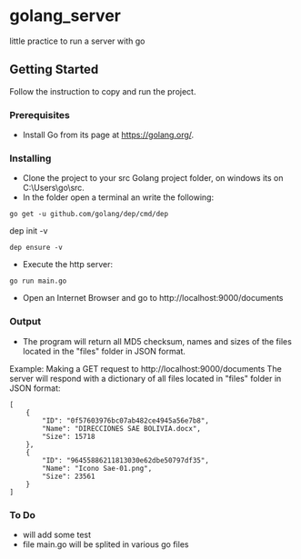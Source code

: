 # golang_server
little practice to run a server with go

## Getting Started

Follow the instruction to copy and run the project.

### Prerequisites

* Install Go from its page at https://golang.org/.

### Installing

* Clone the project to your src Golang project folder, on windows its on C:\Users\go\src. 
* In the folder open a terminal an write the following:
```
go get -u github.com/golang/dep/cmd/dep
```
dep init -v
```
dep ensure -v 
```
* Execute the http server:
```
go run main.go
```

* Open an Internet Browser and go to http://localhost:9000/documents

### Output

* The program will return all MD5 checksum, names and sizes of the files located in the "files" folder in JSON format.

Example:
Making a GET request to http://localhost:9000/documents
The server will respond with a dictionary of all files located in "files" folder in JSON format:

```
[
    {
        "ID": "0f57603976bc07ab482ce4945a56e7b8",
        "Name": "DIRECCIONES SAE BOLIVIA.docx",
        "Size": 15718
    },
    {
        "ID": "96455886211813030e62dbe50797df35",
        "Name": "Icono Sae-01.png",
        "Size": 23561
    }
]
```

### To Do
* will add some test 
* file main.go will be splited in various go files
